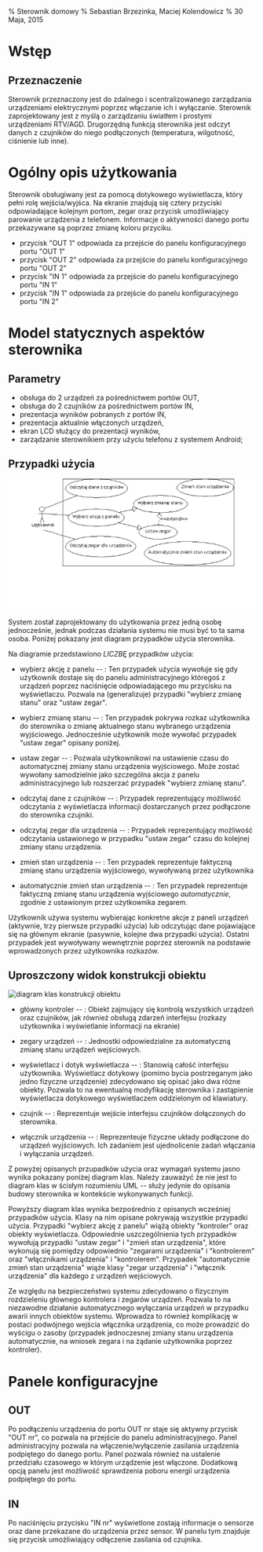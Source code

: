 % Sterownik domowy
% Sebastian Brzezinka, Maciej Kolendowicz
% 30 Maja, 2015

Wstęp
=====

Przeznaczenie
-------------

Sterownik przeznaczony jest do zdalnego i scentralizowanego zarządzania
urządzeniami elektrycznymi poprzez włączanie ich i wyłączanie. Sterownik
zaprojektowany jest z myślą o zarządzaniu światłem i prostymi urządzeniami
RTV/AGD. Drugorzędną funkcją sterownika jest odczyt danych z czujników do
niego podłączonych (temperatura, wilgotność, ciśnienie lub inne).

Ogólny opis użytkowania
=======================

Sterownik obsługiwany jest za pomocą dotykowego wyświetlacza, który pełni rolę
wejścia/wyjśca. Na ekranie znajdują się cztery przyciski odpowiadające
kolejnym portom, zegar oraz przycisk umożliwiający parowanie urządzenia z
telefonem. Informacje o aktywności danego portu przekazywane są poprzez zmianę
koloru przyciku.

- przycisk "OUT 1" odpowiada za przejście do panelu konfiguracyjnego portu
"OUT 1"
- przycisk "OUT 2" odpowiada za przejście do panelu konfiguracyjnego portu
"OUT 2"
- przycisk "IN 1" odpowiada za przejście do panelu konfiguracyjnego portu
"IN 1"
- przycisk "IN 1" odpowiada za przejście do panelu konfiguracyjnego portu
"IN 2"

Model statycznych aspektów sterownika
=====================================

Parametry
---------

- obsługa do 2 urządzeń za pośrednictwem portów OUT,
- obsługa do 2 czujników za pośrednictwem portów IN,
- prezentacja wyników pobranych z portów IN,
- prezentacja aktualnie włączonych urządzeń,
- ekran LCD służący do prezentacji wyników,
- zarządzanie sterownikiem przy użyciu telefonu z systemem Android;

Przypadki użycia
----------------

![diagram przypadków użycia](uml/UseCaseDiagram2.png)

System został zaprojektowany do użytkowania przez jedną osobę jednocześnie,
jednak podczas działania systemu nie musi być to ta sama osoba. Poniżej
pokazany jest diagram przypadków użycia sterownika.

Na diagramie przedstawiono _LICZBĘ_ przypadków użycia:

- wybierz akcję z panelu --
:   Ten przypadek użycia wywołuje się gdy użytkownik dostaje się do panelu
    administracyjnego któregoś z urządzeń poprzez naciśnięcie odpowiadającego
    mu przycisku na wyświetlaczu. Pozwala na (generalizuje) przypadki "wybierz
    zmianę stanu" oraz "ustaw zegar".

- wybierz zmianę stanu --
:   Ten przypadek pokrywa rozkaz użytkownika do sterownika o zmianę
    aktualnego stanu wybranego urządzenia wyjściowego. Jednocześnie użytkownik
    może wywołać przypadek "ustaw zegar" opisany poniżej.

- ustaw zegar --
:   Pozwala użytkownikowi na ustawienie czasu do automatycznej zmiany stanu
    urządzenia wyjściowego. Może zostać wywołany samodzielnie jako szczególna
    akcja z panelu administracyjnego lub rozszerzać przypadek "wybierz zmianę
    stanu".

- odczytaj dane z czujników --
:   Przypadek reprezentujący możliwość odczytania z wyświetlacza informacji
    dostarczanych przez podłączone do sterownika czujniki.

- odczytaj zegar dla urządzenia --
:   Przypadek reprezentujący możliwość odczytania ustawionego w przypadku
    "ustaw zegar" czasu do kolejnej zmiany stanu urządzenia.

- zmień stan urządzenia --
:   Ten przypadek reprezentuje faktyczną zmianę stanu urządzenia wyjściowego,
    wywoływaną przez użytkownika

- automatycznie zmień stan urządzenia --
:   Ten przypadek reprezentuje faktyczną zmianę stanu urządzenia wyjściowego
    _automatycznie_, zgodnie z ustawionym przez użytkownika zegarem.


Użytkownik używa systemu wybierając konkretne akcje z paneli urządzeń
(aktywnie, trzy pierwsze przypadki użycia) lub odczytując dane pojawiające się
na głównym ekranie (pasywnie, kolejne dwa przypadki użycia). Ostatni przypadek
jest wywoływany wewnętrznie poprzez sterownik na podstawie wprowadzonych przez
użytkownika rozkazów.

Uproszczony widok konstrukcji obiektu
-------------------------------------

![diagram klas konstrukcji obiektu](uml/ClassDiagram2.png)

- główny kontroler --
:   Obiekt zajmujący się kontrolą wszystkich urządzeń oraz czujników, jak
    również obsługą zdarzeń interfejsu (rozkazy użytkownika i wyświetlanie
    informacji na ekranie)
    
- zegary urządzeń --
:   Jednostki odpowiedzialne za automatyczną zmianę stanu urządzeń
    wejściowych. 
    
- wyświetlacz i dotyk wyświetlacza --
:   Stanowią całość interfejsu użytkownika. Wyświetlacz dotykowy (pomimo
    bycia postrzeganym jako jedno fizyczne urządzenie) zdecydowano się opisać
    jako dwa różne obiekty. Pozwala to na ewentualną modyfikację sterownika i
    zastąpienie wyświetlacza dotykowego wyświetlaczem oddzielonym od klawiatury.
    
- czujnik --
:   Reprezentuje wejście interfejsu czujników dołączonych do sterownika.

- włącznik urządzenia --
:   Reprezenteuje fizyczne układy podłączone do urządzeń wyjściowych. Ich
    zadaniem jest ujednolicenie zadań włączania i wyłączania urządzeń.


Z powyżej opisanych przupadków użycia oraz wymagań systemu jasno wynika
pokazany poniżej diagram klas. Należy zauważyć że nie jest to diagram klas w
ścisłym rozumieniu UML -- służy jedynie do opisania budowy sterownika w
kontekście wykonywanych funkcji.

Powyższy diagram klas wynika bezpośrednio z opisanych wcześniej przypadków
użycia. Klasy na nim opisane pokrywają wszystkie przypadki użycia. Przypadki
"wybierz akcję z panelu" wiążą obiekty "kontroler" oraz obiekty wyświetlacza.
Odpowiednie uszczególnienia tych przypadków wywołują przypadki "ustaw zegar" i
"zmień stan urządzenia", które wykonują się pomiędzy odpowiednio "zegarami
urządzenia" i "kontrolerem" oraz "włącznikami urządzenia" i "kontrolerem".
Przypadek "automatycznie zmień stan urządzenia" wiąże klasy "zegar urządzenia"
i "włącznik urządzenia" dla każdego z urządzeń wejściowych.

Ze względu na bezpieczeństwo systemu zdecydowano o fizycznym rozdzieleniu
głównego kontrolera i zegarów urządzeń. Pozwala to na niezawodne działanie
automatycznego wyłączania urządzeń w przypadku awarii innych obiektów systemu.
Wprowadza to również komplikację w postaci podwójnego wejścia włącznika
urządzenia, co może prowadzić do wyścigu o zasoby (przypadek jednoczesnej
zmiany stanu urządzenia automatycznie, na wniosek zegara i na żądanie
użytkownika poprzez kontroler).


Panele konfiguracyjne
=====================

OUT
---

Po podłączeniu urządzenia do portu OUT nr staje się aktywny przycisk "OUT nr",
co pozwala na przejście do panelu administracyjnego. Panel administracyjny
pozwala na włączenie/wyłączenie zasilania urządzenia podpiętego do danego
portu. Panel pozwala również na ustalenie przedziału czasowego w którym
urządzenie jest włączone. Dodatkową opcją panelu jest możliwość sprawdzenia
poboru energii urządzenia podpiętego do portu.

IN
--

Po naciśnięciu przycisku "IN nr" wyświetlone zostają informacje o sensorze
oraz dane przekazane do urządzenia przez sensor. W panelu tym znajduje
się przycisk umożliwiający odłączenie zasilania od czujnika.


